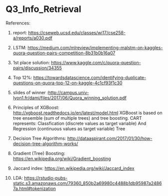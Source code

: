 # Q3_Info_Retrieval

References:
1. report: https://cseweb.ucsd.edu/classes/wi17/cse258-a/reports/a030.pdf

2. LSTM: https://medium.com/mlreview/implementing-malstm-on-kaggles-quora-question-pairs-competition-8b31b0b16a07

3. 1st place solution: https://www.kaggle.com/c/quora-question-pairs/discussion/34355

4. Top 12%: https://towardsdatascience.com/identifying-duplicate-questions-on-quora-top-12-on-kaggle-4c1cf93f1c30

5. slides of winner :http://campus.univ-lyon1.fr/dami/files/2017/06/Quora_winning_solution.pdf

6. Principles of XGBoost: http://xgboost.readthedocs.io/en/latest/model.html
   XGBoost is based on tree ensemble (sum of multiple trees) and tree boosting.
   CART represents: Classfication (discrete values as target variable) And Regression (continuous values as target variable) Tree
   
7. Decision Tree Algorithms: http://dataaspirant.com/2017/01/30/how-decision-tree-algorithm-works/

8. Gradient (Tree) Boosting: https://en.wikipedia.org/wiki/Gradient_boosting

9. Jaccard index: https://en.wikipedia.org/wiki/Jaccard_index

10. LDA: https://rstudio-pubs-static.s3.amazonaws.com/79360_850b2a69980c4488b1db95987a24867a.html#tokenization
